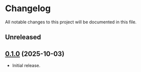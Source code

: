 # Changelog

All notable changes to this project will be documented in this file.

## Unreleased

## [0.1.0] (2025-10-03)

- Initial release.

[0.1.0]: https://github.com/software-mansion/scarb/releases/tag/scarb-oracle-hint-service%2Fv0.1.0
